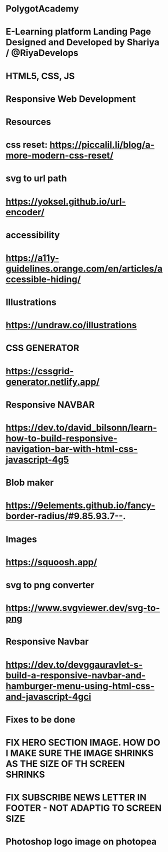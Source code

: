 # PolygotAcademy
# E-Learning platform Landing Page Designed and Developed by Shariya / @RiyaDevelops 
# HTML5, CSS, JS
# Responsive Web Development

# Resources 
# css reset: https://piccalil.li/blog/a-more-modern-css-reset/

# svg to url path 
# https://yoksel.github.io/url-encoder/

# accessibility  
# https://a11y-guidelines.orange.com/en/articles/accessible-hiding/

# Illustrations 
# https://undraw.co/illustrations

# CSS GENERATOR 
# https://cssgrid-generator.netlify.app/

# Responsive NAVBAR 
# https://dev.to/david_bilsonn/learn-how-to-build-responsive-navigation-bar-with-html-css-javascript-4g5

# Blob maker 
# https://9elements.github.io/fancy-border-radius/#9.85.93.7--. 
 
# Images
# https://squoosh.app/

# svg to png converter
# https://www.svgviewer.dev/svg-to-png 

# Responsive Navbar
# https://dev.to/devggauravlet-s-build-a-responsive-navbar-and-hamburger-menu-using-html-css-and-javascript-4gci

# Fixes to be done 
#  FIX HERO SECTION IMAGE. HOW DO I MAKE SURE THE IMAGE SHRINKS AS THE SIZE OF TH SCREEN SHRINKS 
#  FIX SUBSCRIBE NEWS LETTER IN FOOTER - NOT ADAPTIG TO SCREEN SIZE
# Photoshop logo image on photopea




